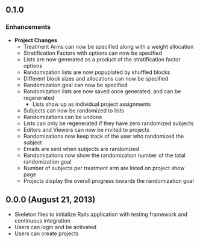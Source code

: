 ## 0.1.0

### Enhancements
- **Project Changes**
  - Treatment Arms can now be specified along with a weight allocation
  - Stratification Factors with options can now be specified
  - Lists are now generated as a product of the stratification factor options
  - Randomization lists are now popuplated by shuffled blocks
  - Different block sizes and allocations can now be specified
  - Randomization goal can now be specified
  - Randomization lists are now saved once generated, and can be regenerated
    - Lists show up as individual project assignments
  - Subjects can now be randomized to lists
  - Randomizations can be undone
  - Lists can only be regenerated if they have zero randomized subjects
  - Editors and Viewers can now be invited to projects
  - Randomizations now keep track of the user who randomized the subject
  - Emails are sent when subjects are randomized
  - Randomizations now show the randomization number of the total randomization goal
  - Number of subjects per treatment arm are listed on project show page
  - Projects display the overall progress towards the randomization goal

## 0.0.0 (August 21, 2013)

- Skeleton files to initialize Rails application with testing framework and continuous integration
- Users can login and be activated
- Users can create projects
